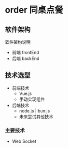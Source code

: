 # order 同桌点餐

## 软件架构
软件架构说明

+ 前端 frontEnd
+ 后端 backEnd

## 技术选型
+ 前端技术
    + Vue.js
    + 手动实现组件
+ 后端技术
    + node.js | bun.js
    + 未来尝试其他技术

### 主要技术
+ Web Socket